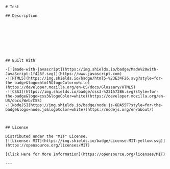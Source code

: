 
    # Test

    ## Description
    
    

    

    

    

    ## Built With

    -[![made-with-javascript](https://img.shields.io/badge/Made%20with-JavaScript-1f425f.svg)](https://www.javascript.com)
    -![HTML5](https://img.shields.io/badge/html5-%23E34F26.svg?style=for-the-badge&logo=html5&logoColor=white)(https://developer.mozilla.org/en-US/docs/Glossary/HTML5)
    -![CSS3](https://img.shields.io/badge/css3-%231572B6.svg?style=for-the-badge&logo=css3&logoColor=white)(https://developer.mozilla.org/en-US/docs/Web/CSS)
    -![NodeJS](https://img.shields.io/badge/node.js-6DA55F?style=for-the-badge&logo=node.js&logoColor=white)(https://nodejs.org/en/about/)
    

    
    ## License

    Distributed under the "MIT" License.
    [![License: MIT](https://img.shields.io/badge/License-MIT-yellow.svg)](https://opensource.org/licenses/MIT)

    [Click Here for More Information](https://opensource.org/licenses/MIT)

    ---
  
  